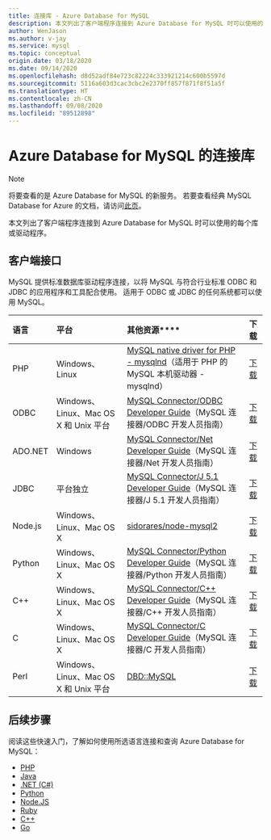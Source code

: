 ```yaml
---
title: 连接库 - Azure Database for MySQL
description: 本文列出了客户端程序连接到 Azure Database for MySQL 时可以使用的每个库或驱动程序。
author: WenJason
ms.author: v-jay
ms.service: mysql
ms.topic: conceptual
origin.date: 03/18/2020
ms.date: 09/14/2020
ms.openlocfilehash: d8d52adf84e723c82224c333921214c600b5597d
ms.sourcegitcommit: 5116a603d3cac3cbc2e2370ff857f871f8f51a5f
ms.translationtype: HT
ms.contentlocale: zh-CN
ms.lasthandoff: 09/08/2020
ms.locfileid: "89512898"
---
```

# <a name="connection-libraries-for-azure-database-for-mysql"></a>Azure Database for MySQL 的连接库

> [!NOTE]
> 将要查看的是 Azure Database for MySQL 的新服务。 若要查看经典 MySQL Database for Azure 的文档，请访问[此页](https://docs.azure.cn/zh-cn/mysql-database-on-azure/)。

本文列出了客户端程序连接到 Azure Database for MySQL 时可以使用的每个库或驱动程序。

## <a name="client-interfaces"></a>客户端接口
MySQL 提供标准数据库驱动程序连接，以将 MySQL 与符合行业标准 ODBC 和 JDBC 的应用程序和工具配合使用。 适用于 ODBC 或 JDBC 的任何系统都可以使用 MySQL。

| **语言** | **平台** | 其他资源**** | **下载** |
| :----------- | :------------| :-----------------------| :------------|
| PHP | Windows、Linux | [MySQL native driver for PHP - mysqlnd](https://dev.mysql.com/downloads/connector/php-mysqlnd/)（适用于 PHP 的 MySQL 本机驱动器 - mysqlnd） | [下载](https://secure.php.net/downloads.php) |
| ODBC | Windows、Linux、Mac OS X 和 Unix 平台 | [MySQL Connector/ODBC Developer Guide](https://dev.mysql.com/doc/connector-odbc/en/)（MySQL 连接器/ODBC 开发人员指南） | [下载](https://dev.mysql.com/downloads/connector/odbc/) |
| ADO.NET | Windows | [MySQL Connector/Net Developer Guide](https://dev.mysql.com/doc/connector-net/en/)（MySQL 连接器/Net 开发人员指南） | [下载](https://dev.mysql.com/downloads/connector/net/) |
| JDBC | 平台独立 | [MySQL Connector/J 5.1 Developer Guide](https://dev.mysql.com/doc/connector-j/5.1/en/)（MySQL 连接器/J 5.1 开发人员指南） | [下载](https://dev.mysql.com/downloads/connector/j/) |
| Node.js | Windows、Linux、Mac OS X | [sidorares/node-mysql2](https://github.com/sidorares/node-mysql2/tree/master/documentation) | [下载](https://github.com/sidorares/node-mysql2) |
| Python | Windows、Linux、Mac OS X | [MySQL Connector/Python Developer Guide](https://dev.mysql.com/doc/connector-python/en/)（MySQL 连接器/Python 开发人员指南） | [下载](https://dev.mysql.com/downloads/connector/python/) |
| C++ | Windows、Linux、Mac OS X | [MySQL Connector/C++ Developer Guide](https://dev.mysql.com/doc/connector-cpp/en/)（MySQL 连接器/C++ 开发人员指南） | [下载](https://dev.mysql.com/downloads/connector/python/) |
| C | Windows、Linux、Mac OS X | [MySQL Connector/C Developer Guide](https://dev.mysql.com/doc/c-api/8.0/en/)（MySQL 连接器/C 开发人员指南） | [下载](https://dev.mysql.com/downloads/connector/c/)
| Perl | Windows、Linux、Mac OS X 和 Unix 平台 | [DBD::MySQL](https://metacpan.org/pod/DBD::mysql) | [下载](https://metacpan.org/pod/DBD::mysql) |


## <a name="next-steps"></a>后续步骤
阅读这些快速入门，了解如何使用所选语言连接和查询 Azure Database for MySQL：

- [PHP](./connect-php.md)
- [Java](./connect-java.md)
- [.NET (C#)](./connect-csharp.md)
- [Python](./connect-python.md)
- [Node.JS](./connect-nodejs.md)
- [Ruby](./connect-ruby.md)
- [C++](connect-cpp.md)
- [Go](./connect-go.md)
